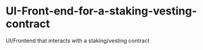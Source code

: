 # UI-Front-end-for-a-staking-vesting-contract
UI/Frontend that interacts with a staking/vesting contract
